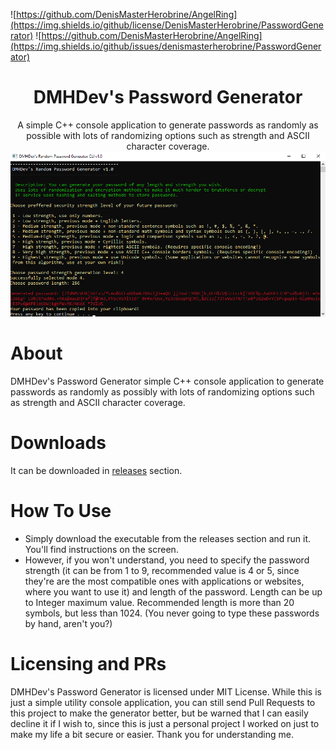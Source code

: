 ![https://github.com/DenisMasterHerobrine/AngelRing](https://img.shields.io/github/license/DenisMasterHerobrine/PasswordGenerator) 
![https://github.com/DenisMasterHerobrine/AngelRing](https://img.shields.io/github/issues/denismasterherobrine/PasswordGenerator)
<div align="center"> <h1> DMHDev's Password Generator</h1> </div>
<div align="center"> A simple C++ console application to generate passwords as randomly as possible with lots of randomizing options such as strength and ASCII character coverage. 
	<br>
<img src=".\Preview.png" alt="Preview">
</div>

# About
DMHDev's Password Generator simple C++ console application to generate passwords as randomly as possibly with lots of randomizing options such as strength and ASCII character coverage.

# Downloads 
It can be downloaded in [releases](https://github.com/DenisMasterHerobrine/PasswordGenerator/releases) section.

# How To Use
- Simply download the executable from the releases section and run it. You'll find instructions on the screen.
- However, if you won't understand, you need to specify the password strength (it can be from 1 to 9, recommended value is 4 or 5, since they're are the most compatible ones with applications or websites, where you want to use it) and length of the password. Length can be up to Integer maximum value. Recommended length is more than 20 symbols, but less than 1024. (You never going to type these passwords by hand, aren't you?)

# Licensing and PRs
DMHDev's Password Generator is licensed under MIT License. While this is just a simple utility console application, you can still send Pull Requests to this project to make the generator better, but be warned that I can easily decline it if I wish to, since this is just a personal project I worked on just to make my life a bit secure or easier. Thank you for understanding me.
